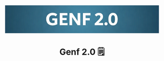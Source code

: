 <p align="center">
  <img alt="Logo - Genf 2.0" src="https://github.com/dwyvid1/genf2.0/blob/main/preview/genf2.0-preview.jpeg" />
</p>

<h1 align="center">
  Genf 2.0 🗒️
</h1>
